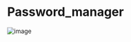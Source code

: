 # Password_manager

![image](https://user-images.githubusercontent.com/20288852/149462703-c95f0ca1-baf0-4616-996d-80f36aeb6f2a.png)
